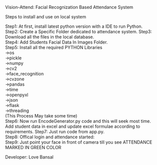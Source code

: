 Vision-Attend:
Facial Recognization Based Attendance System

Steps to install and use on local system

Step1: At first, install latest python version with a IDE to run Python.        
Step2: Create a Specific Folder dedicated to attendance system.
Step3: Download all the files in the local database.       
Step4: Add Students Facial Data In Images Folder.             
Step5: Install all the required PYTHON Libraries         
        ->os     
        ->pickle       
        ->numpy     
        ->cv2     
        ->face_recognition       
        ->cvzone   
        ->pandas     
        ->time     
        ->openpyxl    
        ->json    
        ->flask  
        ->threading      
        (This Process May take some time)     
Step6: Now run EncodeGenerator.py code and this will seek most time.  
        Add student data in excel and update excel formulae according to requirements.
Step7: Just run code from app.py.       
Step8: Offical login and attendance started:         
Step9: Just point your face in front of camera till you see ATTENDANCE MARKED IN GREEN COLOR       

Developer: Love Bansal
        
